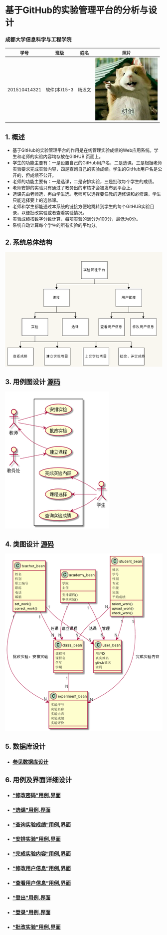 
# 基于GitHub的实验管理平台的分析与设计

### 成都大学信息科学与工程学院

|学号|班级|姓名|照片|
|:-------:|:-------------: | :----------:|:---:|
|201510414321|软件(本)15-3|杨汉文|![](yanghanwen.png)|

## 1. 概述
- 基于GitHub的实验管理平台的作用是在线管理实验成绩的Web应用系统。学生和老师的实验内容均存放在GitHUB
页面上。
- 学生的功能主要有：一是设置自己的GitHub用户名，二是选课，三是根据老师实验要求完成实验内容，四是查询自己的实验成绩。学生的GitHub用户名是公开的，但成绩不公开。
- 老师的功能主要有：一是选课，二是安排实验，三是批改每个学生的成绩。
- 老师安排的实验只有通过了教务出的审核才会被发布到平台上。
- 选课先由老师选，再由学生选。老师可以选择要任教的选修课和必修课，学生只能选择要上的选修课。
- 老师和学生都能通过本系统的链接方便地跳转到学生的每个GitHUB实验目录，以便批改实验或者查看实验情况。
- 实验成绩按数字分数计算，每项实验的满分为100分，最低为0分。
- 系统自动计算每个学生的所有实验的平均分。
    
## 2. 系统总体结构
![](item_design.png)

    
## 3. 用例图设计 [源码](use_case.puml)
![](use_case.png)

## 4. 类图设计 [源码](class_diagram.puml)
![](class_diagram.png)

## 5. 数据库设计
- ### [参见数据库设计](./database.md)

## 6. 用例及界面详细设计
- ### [“修改密码”用例](./use_case/change_pawd.md),[界面](https://github.com/yhw0709/is_analysis/test6/ui/logout.html)
- ### [“选课”用例](./use_case/select_work.md),[界面](https://github.com/yhw0709/is_analysis/test6/ui/logout.html)
- ### [“查询实验成绩”用例](./use_case/check_work.md),[界面](https://github.com/yhw0709/is_analysis/test6/ui/work_student.html)
- ### [“安排实验”用例](./use_case/set_work.md),[界面](https://github.com/yhw0709/is_analysis/test6/ui/class_teacher.html)
- ### [“完成实验内容”用例](./use_case/upload_work.md),[界面](https://github.com/yhw0709/is_analysis/test6/ui/work_student.html)
- ### [“修改用户信息”用例](./use_case/change_info.md),[界面](https://github.com/yhw0709/is_analysis/test6/ui/logout.html)
- ### [“查看用户信息”用例](./use_case/check_info.md),[界面](https://github.com/yhw0709/is_analysis/test6/ui/logout.html)
- ### [“登出”用例](./use_case/logout.md),[界面](https://github.com/yhw0709/is_analysis/test6/ui/logout.html)
- ### [“登录”用例](./use_case/login.md),[界面](https://github.com/yhw0709/is_analysis/test6/ui/index.html) 
- ### [“批改实验”用例](./use_case/correct_work.md),[界面](https://github.com/yhw0709/is_analysis/test6/ui/work_teacher.html)